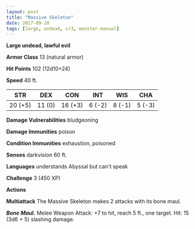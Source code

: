 ```yaml
---
layout: post
title: "Massive Skeleton"
date: 2017-09-10
tags: [large, undead, cr3, monster-manual]
---
```


**Large undead, lawful evil**

**Armor Class** 13 (natural armor)

**Hit Points** 102 (12d10+24)

**Speed** 40 ft.

|   STR   |   DEX   |   CON   |   INT   |   WIS   |   CHA   |
|:-----:|:-----:|:-----:|:-----:|:-----:|:-----:|
| 20 (+5) | 11 (0) | 16 (+3) | 6 (-2) | 8 (-1) | 5 (-3) |

**Damage Vulnerabilities** bludgeoning

**Damage Immunities** poison

**Condition Immunities** exhaustion, poisoned

**Senses** darkvision 60 ft.

**Languages** understands Abyssal but can't speak

**Challenge** 3 (450 XP)

**Actions**

**Multiattack** The Massive Skeleton makes 2 attacks with its bone maul.

***Bone Maul.*** Melee Weapon Attack: +7 to hit, reach 5 ft., one target. Hit: 15 (3d6 + 5) slashing damage.

